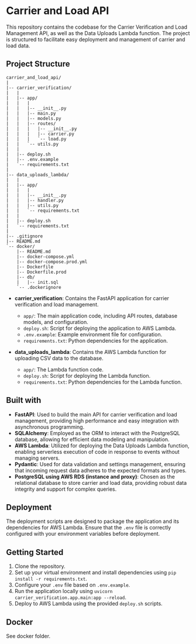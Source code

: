 # Carrier and Load API

This repository contains the codebase for the Carrier Verification and Load Management API, as well as the Data Uploads Lambda function. The project is structured to facilitate easy deployment and management of carrier and load data.

## Project Structure

```
carrier_and_load_api/
|
|-- carrier_verification/
|   |
|   |-- app/
|   |   |
|   |   |-- __init__.py
|   |   |-- main.py
|   |   |-- models.py
|   |   |-- routes/
|   |   |   |-- __init__.py
|   |   |   |-- carrier.py
|   |   |   `-- load.py
|   |   `-- utils.py
|   |
|   |-- deploy.sh
|   |-- .env.example
|   `-- requirements.txt
|
|-- data_uploads_lambda/
|   |
|   |-- app/
|   |   |
|   |   |-- __init__.py
|   |   |-- handler.py
|   |   |-- utils.py
|   |   `-- requirements.txt
|   |
|   |-- deploy.sh
|   `-- requirements.txt
|
|-- .gitignore
|-- README.md
`-- docker/
    |-- README.md
    |-- docker-compose.yml
    |-- docker-compose.prod.yml
    |-- Dockerfile
    |-- Dockerfile.prod
    |-- db/
    |   |-- init.sql
    `-- .dockerignore
```

- **carrier_verification**: Contains the FastAPI application for carrier verification and load management.
  - `app/`: The main application code, including API routes, database models, and configuration.
  - `deploy.sh`: Script for deploying the application to AWS Lambda.
  - `.env.example`: Example environment file for configuration.
  - `requirements.txt`: Python dependencies for the application.

- **data_uploads_lambda**: Contains the AWS Lambda function for uploading CSV data to the database.
  - `app/`: The Lambda function code.
  - `deploy.sh`: Script for deploying the Lambda function.
  - `requirements.txt`: Python dependencies for the Lambda function.

## Built with

- **FastAPI**: Used to build the main API for carrier verification and load management, providing high performance and easy integration with asynchronous programming.
- **SQLAlchemy**: Employed as the ORM to interact with the PostgreSQL database, allowing for efficient data modeling and manipulation.
- **AWS Lambda**: Utilized for deploying the Data Uploads Lambda function, enabling serverless execution of code in response to events without managing servers.
- **Pydantic**: Used for data validation and settings management, ensuring that incoming request data adheres to the expected formats and types.
- **PostgreSQL using AWS RDS (instance and proxy)**: Chosen as the relational database to store carrier and load data, providing robust data integrity and support for complex queries.

## Deployment

The deployment scripts are designed to package the application and its dependencies for AWS Lambda. Ensure that the `.env` file is correctly configured with your environment variables before deployment.

## Getting Started

1. Clone the repository.
2. Set up your virtual environment and install dependencies using `pip install -r requirements.txt`.
3. Configure your `.env` file based on `.env.example`.
4. Run the application locally using `uvicorn carrier_verification.app.main:app --reload`.
5. Deploy to AWS Lambda using the provided `deploy.sh` scripts.

## Docker
See docker folder. 
